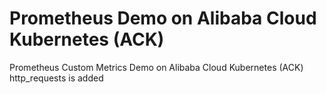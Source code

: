 # Prometheus Demo on Alibaba Cloud Kubernetes (ACK)
Prometheus Custom Metrics Demo on Alibaba Cloud Kubernetes (ACK)
http_requests is added 
